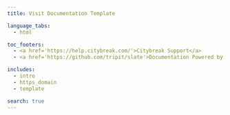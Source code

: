 ```yaml
---
title: Visit Documentation Template

language_tabs:
  - html

toc_footers:
  - <a href='https://help.citybreak.com/'>Citybreak Support</a> 
  - <a href='https://github.com/tripit/slate'>Documentation Powered by Slate</a>

includes:
  - intro
  - https_domain
  - template

search: true
---
```

